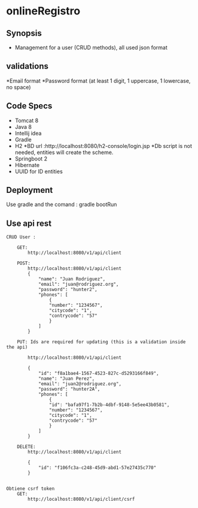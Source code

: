 # onlineRegistro
## Synopsis
* Management for a user (CRUD methods), all used json format


## validations 
*Email format
*Password format (at least 1 digit, 1 uppercase, 1 lowercase, no space)
	


## Code Specs
* Tomcat 8
* Java 8
* Intellij idea
* Gradle
* H2 
	*BD url :http://localhost:8080/h2-console/login.jsp
	*Db script is not needed, entities will create the scheme.
* Springboot 2
* Hibernate
* UUID for ID entities



## Deployment
Use gradle and the comand : gradle bootRun


## Use api rest
	CRUD User :
		
		GET: 
			http://localhost:8080/v1/api/client
		
		POST:
			http://localhost:8080/v1/api/client
			{
				"name": "Juan Rodriguez",
				"email": "juan@rodriguez.org",
				"password": "hunter2",
				"phones": [
					{
					"number": "1234567",
					"citycode": "1",
					"contrycode": "57"
					}
				]
			}
			
		PUT: Ids are required for updating (this is a validation inside the api)
		
			http://localhost:8080/v1/api/client
			
			{
				"id": "f8a1bae4-1567-4523-827c-d5293166f849",
				"name": "Juan Perez",
				"email": "juan2@rodriguez.org",
				"password": "hunter2A",
				"phones": [
					{
					"id": "bafa97f1-7b2b-4dbf-9148-5e5ee43b0581",
					"number": "1234567",
					"citycode": "1",
					"contrycode": "57"
					}
				]
			}
			
		DELETE:
			http://localhost:8080/v1/api/client
			
			{
				"id": "f106fc3a-c248-45d9-abd1-57e27435c770"
			}

	
	Obtiene csrf token
		GET:
			http://localhost:8080/v1/api/client/csrf
			

